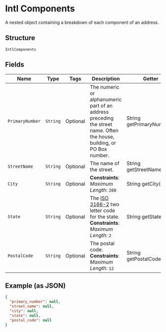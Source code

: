 
# Intl Components

A nested object containing a breakdown of each component of an address.

## Structure

`IntlComponents`

## Fields

| Name | Type | Tags | Description | Getter | Setter |
|  --- | --- | --- | --- | --- | --- |
| `PrimaryNumber` | `String` | Optional | The numeric or alphanumeric part of an address preceding the street name. Often the house, building, or PO Box number. | String getPrimaryNumber() | setPrimaryNumber(String primaryNumber) |
| `StreetName` | `String` | Optional | The name of the street. | String getStreetName() | setStreetName(String streetName) |
| `City` | `String` | Optional | **Constraints**: *Maximum Length*: `200` | String getCity() | setCity(String city) |
| `State` | `String` | Optional | The [ISO 3166-2](https://en.wikipedia.org/wiki/ISO_3166-2) two letter code for the state.<br>**Constraints**: *Maximum Length*: `2` | String getState() | setState(String state) |
| `PostalCode` | `String` | Optional | The postal code.<br>**Constraints**: *Maximum Length*: `12` | String getPostalCode() | setPostalCode(String postalCode) |

## Example (as JSON)

```json
{
  "primary_number": null,
  "street_name": null,
  "city": null,
  "state": null,
  "postal_code": null
}
```

